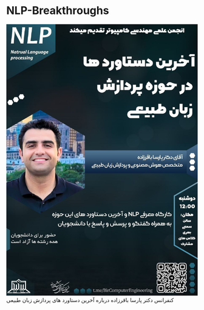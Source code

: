 # NLP-Breakthroughs
![](./images/banner.jpg)
کنفرانس دکتر پارسا باقرزاده درباره آخرین دستاورد های پردازش زبان طبیعی
